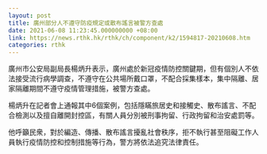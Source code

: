 ```yaml
---
layout: post
title: 廣州部分人不遵守防疫規定或散布謠言被警方查處
date: 2021-06-08 11:23:45.000000000 +08:00
link: https://news.rthk.hk/rthk/ch/component/k2/1594817-20210608.htm
categories: rthk
---
```


廣州市公安局副局長楊炳升表示，廣州處於新冠疫情防控關鍵期，但有個別人不依法接受流行病學調查，不遵守在公共場所戴口罩，不配合採集樣本，集中隔離、居家隔離期間不遵守疫情管理措施，被警方查處。

楊炳升在記者會上通報其中6個案例，包括隱瞞旅居史和接觸史、散布謠言、不配合檢測以及擅自離開封控區，有關人員分別被刑事拘留、行政拘留和治安處罰等。

他呼籲民衆，對於編造、傳播、散布謠言擾亂社會秩序，拒不執行甚至阻礙工作人員執行疫情防控和控制措施等行為，警方將依法追究法律責任。
